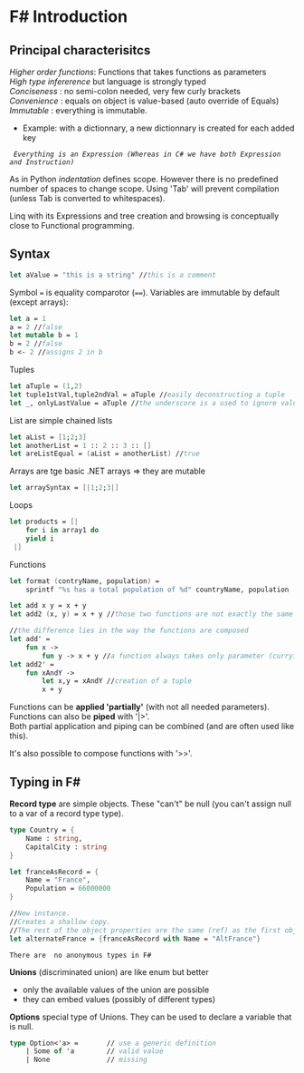  F# Introduction
 ===============

Principal characterisitcs
-------------------------
*Higher order functions*: Functions that takes functions as parameters  
*High type infererence* but language is strongly typed  
*Conciseness* : no semi-colon needed, very few curly brackets  
*Convenience* : equals on object is value-based (auto override of Equals)
*Immutable* : everything is immutable.  
- Example: with a dictionnary, a new dictionnary is created for each added key

*``` Everything is an Expression (Whereas in C# we have both Expression and Instruction)```*

As in Python *indentation* defines scope. 
However there is no predefined number of spaces to change scope.
Using 'Tab' will prevent compilation (unless Tab is converted to whitespaces).

Linq with its Expressions and tree creation and browsing is conceptually close to Functional programming.


Syntax
------
```fsharp
let aValue = "this is a string" //this is a comment
```

Symbol `=` is equality comparotor (`==`).
Variables are immutable by default (except arrays): 
```fsharp
let a = 1
a = 2 //false
let mutable b = 1
b = 2 //false
b <- 2 //assigns 2 in b 
```

Tuples
```fsharp
let aTuple = (1,2)
let tuple1stVal,tuple2ndVal = aTuple //easily deconstructing a tuple
let _, onlyLastValue = aTuple //the underscore is a used to ignore values, it's a reserved var name
```

List are simple chained lists
```fsharp
let aList = [1;2;3]
let anotherList = 1 :: 2 :: 3 :: []
let areListEqual = (aList = anotherList) //true
```

Arrays are tge basic .NET arrays => they are mutable
```fsharp
let arraySyntax = [|1;2;3|]
```

Loops 
```fsharp
let products = [|
    for i in array1 do
    yield i
 |]
```

Functions 
```fsharp
let format (contryName, population) = 
    sprintf "%s has a total population of %d" countryName, population

let add x y = x + y
let add2 (x, y) = x + y //those two functions are not exactly the same

//the difference lies in the way the functions are composed
let add' =
    fun x ->
        fun y -> x + y //a function always takes only parameter (currying)
let add2' =
    fun xAndY ->
        let x,y = xAndY //creation of a tuple
        x + y
```
Functions can be **applied 'partially'** (with not all needed parameters).
Functions can also be **piped** with '|>'.  
Both partial application and piping can be combined (and are often used like this).

It's also possible to compose functions with '>>'.  


Typing in F#
------------
**Record type** are simple objects.
These "can't" be null (you can't assign null to a var of a record type type).

```fsharp
type Country = {
    Name : string,
    CapitalCity : string
}

let franceAsRecord = {
    Name = "France",
    Population = 66000000
}

//New instance. 
//Creates a shallow copy. 
//The rest of the object properties are the same (ref) as the first object
let alternateFrance = {franceAsRecord with Name = "AltFrance"}
```

```There are  no anonymous types in F#```  

**Unions** (discriminated union) are like enum but better 
- only the available values of the union are possible
- they can embed values (possibly of different types)

**Options** special type of Unions. They can be used to declare a variable that is null.
```fsharp
type Option<'a> =       // use a generic definition  
    | Some of 'a        // valid value
    | None              // missing
```

